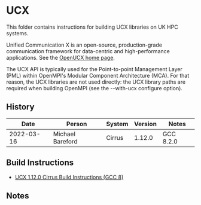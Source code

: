 UCX
===

This folder contains instructions for building UCX libraries on UK HPC systems.

Unified Communication X is an open-source, production-grade communication framework for data-centric
and high-performance applications. See the [OpenUCX home page](https://www.openucx.org/).

The UCX API is typically used for the Point-to-point Management Layer (PML) within OpenMPI's Modular Component Architecture (MCA).
For that reason, the UCX libraries are not used directly: the UCX library paths are required when building OpenMPI
(see the --with-ucx configure option).

History
-------

 Date | Person | System | Version | Notes
 ---- | ------ | ------ | ------- | -----
 2022-03-16 | Michael Bareford | Cirrus | 1.12.0 | GCC 8.2.0

Build Instructions
------------------

* [UCX 1.12.0 Cirrus Build Instructions (GCC 8)](build_ucx_1.12.0_cirrus_gcc8.md)

Notes
-----


